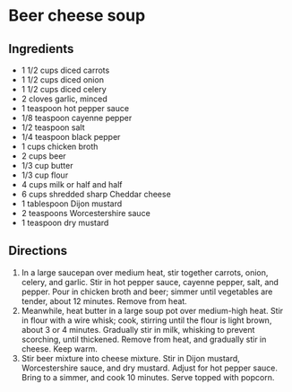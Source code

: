 Beer cheese soup
================

Ingredients
-----------

- 1 1/2 cups diced carrots
- 1 1/2 cups diced onion
- 1 1/2 cups diced celery
- 2 cloves garlic, minced
- 1 teaspoon hot pepper sauce
- 1/8 teaspoon cayenne pepper
- 1/2 teaspoon salt
- 1/4 teaspoon black pepper
- 1 cups chicken broth
- 2 cups beer
- 1/3 cup butter
- 1/3 cup flour
- 4 cups milk or half and half
- 6 cups shredded sharp Cheddar cheese
- 1 tablespoon Dijon mustard
- 2 teaspoons Worcestershire sauce
- 1 teaspoon dry mustard

Directions
----------

1. In a large saucepan over medium heat, stir together carrots, onion, celery, and garlic. Stir in hot pepper sauce, cayenne pepper, salt, and pepper. Pour in chicken broth and beer; simmer until vegetables are tender, about 12 minutes. Remove from heat.
2. Meanwhile, heat butter in a large soup pot over medium-high heat. Stir in flour with a wire whisk; cook, stirring until the flour is light brown, about 3 or 4 minutes. Gradually stir in milk, whisking to prevent scorching, until thickened. Remove from heat, and gradually stir in cheese. Keep warm.
3. Stir beer mixture into cheese mixture. Stir in Dijon mustard, Worcestershire sauce, and dry mustard. Adjust for hot pepper sauce. Bring to a simmer, and cook 10 minutes. Serve topped with popcorn.
